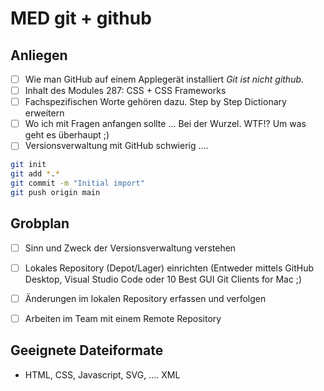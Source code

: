 # MED git + github

## Anliegen

- [ ] Wie man GitHub auf einem Applegerät installiert
      _Git ist nicht github._
- [ ] Inhalt des Modules 287: CSS + CSS Frameworks
- [ ] Fachspezifischen Worte gehören dazu. Step by Step Dictionary erweitern
- [ ] Wo ich mit Fragen anfangen sollte ... Bei der Wurzel. WTF!? Um was geht es überhaupt ;)
- [ ] Versionsverwaltung mit GitHub schwierig ....

```bash
git init
git add *.*
git commit -m "Initial import"
git push origin main
```

## Grobplan

- [ ] Sinn und Zweck der Versionsverwaltung verstehen
- [ ] Lokales Repository (Depot/Lager) einrichten (Entweder mittels GitHub Desktop, Visual Studio Code oder 10 Best GUI Git Clients for Mac ;)
- [ ] Änderungen im lokalen Repository erfassen und verfolgen
- [ ] Arbeiten im Team mit einem Remote Repository


## Geeignete Dateiformate

- HTML, CSS, Javascript, SVG, .... XML

